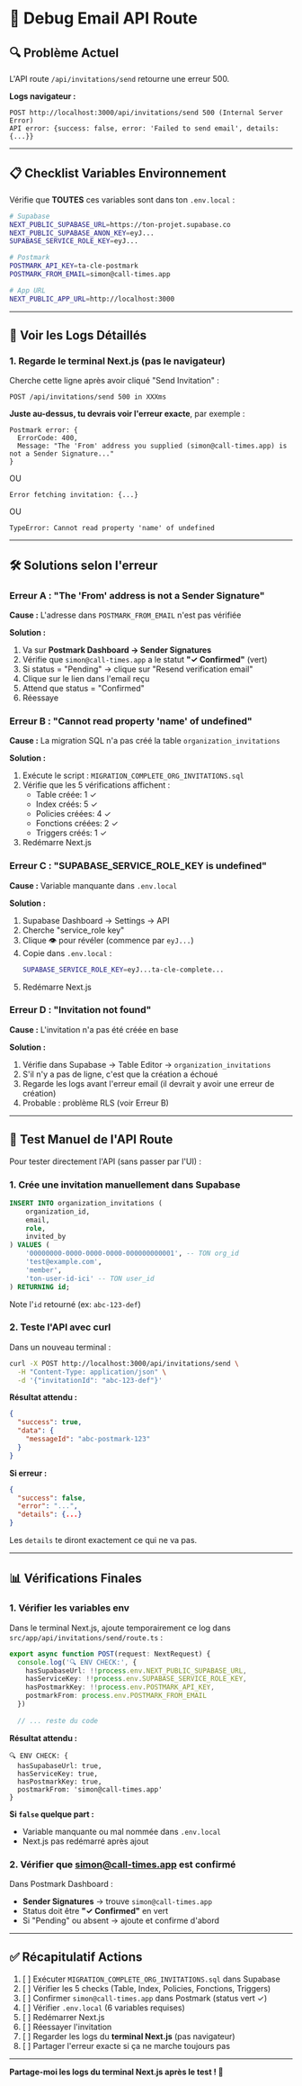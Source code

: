 # 🐛 Debug Email API Route

## 🔍 Problème Actuel

L'API route `/api/invitations/send` retourne une erreur 500.

**Logs navigateur :**
```
POST http://localhost:3000/api/invitations/send 500 (Internal Server Error)
API error: {success: false, error: 'Failed to send email', details: {...}}
```

---

## 📋 Checklist Variables Environnement

Vérifie que **TOUTES** ces variables sont dans ton `.env.local` :

```bash
# Supabase
NEXT_PUBLIC_SUPABASE_URL=https://ton-projet.supabase.co
NEXT_PUBLIC_SUPABASE_ANON_KEY=eyJ...
SUPABASE_SERVICE_ROLE_KEY=eyJ...

# Postmark
POSTMARK_API_KEY=ta-cle-postmark
POSTMARK_FROM_EMAIL=simon@call-times.app

# App URL
NEXT_PUBLIC_APP_URL=http://localhost:3000
```

---

## 🔎 Voir les Logs Détaillés

### **1. Regarde le terminal Next.js (pas le navigateur)**

Cherche cette ligne après avoir cliqué "Send Invitation" :

```
POST /api/invitations/send 500 in XXXms
```

**Juste au-dessus, tu devrais voir l'erreur exacte**, par exemple :

```
Postmark error: {
  ErrorCode: 400,
  Message: "The 'From' address you supplied (simon@call-times.app) is not a Sender Signature..."
}
```

OU

```
Error fetching invitation: {...}
```

OU

```
TypeError: Cannot read property 'name' of undefined
```

---

## 🛠️ Solutions selon l'erreur

### **Erreur A : "The 'From' address is not a Sender Signature"**

**Cause :** L'adresse dans `POSTMARK_FROM_EMAIL` n'est pas vérifiée

**Solution :**
1. Va sur **Postmark Dashboard → Sender Signatures**
2. Vérifie que `simon@call-times.app` a le statut **"✓ Confirmed"** (vert)
3. Si status = "Pending" → clique sur "Resend verification email"
4. Clique sur le lien dans l'email reçu
5. Attend que status = "Confirmed"
6. Réessaye

### **Erreur B : "Cannot read property 'name' of undefined"**

**Cause :** La migration SQL n'a pas créé la table `organization_invitations`

**Solution :**
1. Exécute le script : `MIGRATION_COMPLETE_ORG_INVITATIONS.sql`
2. Vérifie que les 5 vérifications affichent :
   - Table créée: 1 ✓
   - Index créés: 5 ✓
   - Policies créées: 4 ✓
   - Fonctions créées: 2 ✓
   - Triggers créés: 1 ✓
3. Redémarre Next.js

### **Erreur C : "SUPABASE_SERVICE_ROLE_KEY is undefined"**

**Cause :** Variable manquante dans `.env.local`

**Solution :**
1. Supabase Dashboard → Settings → API
2. Cherche "service_role key"
3. Clique 👁️ pour révéler (commence par `eyJ...`)
4. Copie dans `.env.local` :
   ```bash
   SUPABASE_SERVICE_ROLE_KEY=eyJ...ta-cle-complete...
   ```
5. Redémarre Next.js

### **Erreur D : "Invitation not found"**

**Cause :** L'invitation n'a pas été créée en base

**Solution :**
1. Vérifie dans Supabase → Table Editor → `organization_invitations`
2. S'il n'y a pas de ligne, c'est que la création a échoué
3. Regarde les logs avant l'erreur email (il devrait y avoir une erreur de création)
4. Probable : problème RLS (voir Erreur B)

---

## 🧪 Test Manuel de l'API Route

Pour tester directement l'API (sans passer par l'UI) :

### **1. Crée une invitation manuellement dans Supabase**

```sql
INSERT INTO organization_invitations (
    organization_id,
    email,
    role,
    invited_by
) VALUES (
    '00000000-0000-0000-0000-000000000001', -- TON org_id
    'test@example.com',
    'member',
    'ton-user-id-ici' -- TON user_id
) RETURNING id;
```

Note l'`id` retourné (ex: `abc-123-def`)

### **2. Teste l'API avec curl**

Dans un nouveau terminal :

```bash
curl -X POST http://localhost:3000/api/invitations/send \
  -H "Content-Type: application/json" \
  -d '{"invitationId": "abc-123-def"}'
```

**Résultat attendu :**
```json
{
  "success": true,
  "data": {
    "messageId": "abc-postmark-123"
  }
}
```

**Si erreur :**
```json
{
  "success": false,
  "error": "...",
  "details": {...}
}
```

Les `details` te diront exactement ce qui ne va pas.

---

## 📊 Vérifications Finales

### **1. Vérifier les variables env**

Dans le terminal Next.js, ajoute temporairement ce log dans `src/app/api/invitations/send/route.ts` :

```typescript
export async function POST(request: NextRequest) {
  console.log('🔍 ENV CHECK:', {
    hasSupabaseUrl: !!process.env.NEXT_PUBLIC_SUPABASE_URL,
    hasServiceKey: !!process.env.SUPABASE_SERVICE_ROLE_KEY,
    hasPostmarkKey: !!process.env.POSTMARK_API_KEY,
    postmarkFrom: process.env.POSTMARK_FROM_EMAIL
  })
  
  // ... reste du code
```

**Résultat attendu :**
```
🔍 ENV CHECK: {
  hasSupabaseUrl: true,
  hasServiceKey: true,
  hasPostmarkKey: true,
  postmarkFrom: 'simon@call-times.app'
}
```

**Si `false` quelque part :**
- Variable manquante ou mal nommée dans `.env.local`
- Next.js pas redémarré après ajout

### **2. Vérifier que simon@call-times.app est confirmé**

Dans Postmark Dashboard :
- **Sender Signatures** → trouve `simon@call-times.app`
- Status doit être **"✓ Confirmed"** en vert
- Si "Pending" ou absent → ajoute et confirme d'abord

---

## ✅ Récapitulatif Actions

1. [ ] Exécuter `MIGRATION_COMPLETE_ORG_INVITATIONS.sql` dans Supabase
2. [ ] Vérifier les 5 checks (Table, Index, Policies, Fonctions, Triggers)
3. [ ] Confirmer `simon@call-times.app` dans Postmark (status vert ✓)
4. [ ] Vérifier `.env.local` (6 variables requises)
5. [ ] Redémarrer Next.js
6. [ ] Réessayer l'invitation
7. [ ] Regarder les logs du **terminal Next.js** (pas navigateur)
8. [ ] Partager l'erreur exacte si ça ne marche toujours pas

---

**Partage-moi les logs du terminal Next.js après le test ! 🚀**

